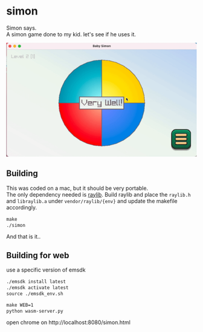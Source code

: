 # simon
Simon says.  
A simon game done to my kid. let's see if he uses it.

![Simon](https://github.com/RuiVarela/simon/raw/master/demo.gif)

## Building
This was coded on a mac, but it should be very portable.   
The only dependency needed is [raylib](https://www.raylib.com/). 
Build raylib and place the `raylib.h` and `libraylib.a` under `vendor/raylib/{env}` and update the makefile accordingly.   

```
make
./simon
```
And that is it..

## Building for web   

use a specific version of emsdk
```
./emsdk install latest
./emsdk activate latest
source ./emsdk_env.sh
```

```
make WEB=1
python wasm-server.py
```
open chrome on http://localhost:8080/simon.html


